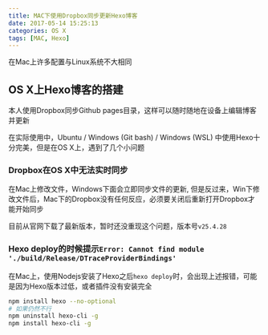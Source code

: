 ```yaml
---
title: MAC下使用Dropbox同步更新Hexo博客
date: 2017-05-14 15:25:13
categories: OS X
tags: [MAC, Hexo]
---
```


在Mac上许多配置与Linux系统不大相同

<!-- more -->

## OS X上Hexo博客的搭建

本人使用Dropbox同步Github pages目录，这样可以随时随地在设备上编辑博客并更新

在实际使用中，Ubuntu / Windows (Git bash) / Windows (WSL) 中使用Hexo十分完美，但是在OS X上，遇到了几个小问题

### Dropbox在OS X中无法实时同步

在Mac上修改文件，Windows下面会立即同步文件的更新, 但是反过来，Win下修改文件后，Mac下的Dropbox没有任何反应，必须要关闭后重新打开Dropbox才能开始同步

目前从官网下载了最新版本，暂时还没重现这个问题，版本号`v25.4.28`

### Hexo deploy的时候提示`Error: Cannot find module './build/Release/DTraceProviderBindings'`

在Mac上，使用Nodejs安装了Hexo之后`hexo deploy`时，会出现上述报错，可能是因为Hexo版本过低，或者插件没有安装完全

```bash
npm install hexo --no-optional
# 如果仍然不行
npm uninstall hexo-cli -g
npm install hexo-cli -g
```
